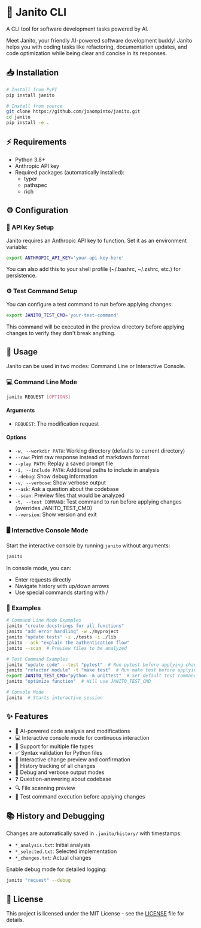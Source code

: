 # 🤖 Janito CLI

A CLI tool for software development tasks powered by AI.

Meet Janito, your friendly AI-powered software development buddy! Janito helps you with coding tasks like refactoring, documentation updates, and code optimization while being clear and concise in its responses.

## 📥 Installation

```bash
# Install from PyPI
pip install janito

# Install from source
git clone https://github.com/joaompinto/janito.git
cd janito
pip install -e .
```

## ⚡ Requirements

- Python 3.8+
- Anthropic API key
- Required packages (automatically installed):
  - typer
  - pathspec
  - rich

## ⚙️ Configuration

### 🔑 API Key Setup
Janito requires an Anthropic API key to function. Set it as an environment variable:

```bash
export ANTHROPIC_API_KEY='your-api-key-here'
```

You can also add this to your shell profile (~/.bashrc, ~/.zshrc, etc.) for persistence.

### ⚙️ Test Command Setup
You can configure a test command to run before applying changes:

```bash
export JANITO_TEST_CMD='your-test-command'
```

This command will be executed in the preview directory before applying changes to verify they don't break anything.

## 📖 Usage

Janito can be used in two modes: Command Line or Interactive Console.

### 💻 Command Line Mode

```bash
janito REQUEST [OPTIONS]
```

#### Arguments
- `REQUEST`: The modification request

#### Options
- `-w, --workdir PATH`: Working directory (defaults to current directory)
- `--raw`: Print raw response instead of markdown format
- `--play PATH`: Replay a saved prompt file
- `-i, --include PATH`: Additional paths to include in analysis
- `--debug`: Show debug information
- `-v, --verbose`: Show verbose output
- `--ask`: Ask a question about the codebase
- `--scan`: Preview files that would be analyzed
- `-t, --test COMMAND`: Test command to run before applying changes (overrides JANITO_TEST_CMD)
- `--version`: Show version and exit

### 🖥️ Interactive Console Mode

Start the interactive console by running `janito` without arguments:

```bash
janito
```

In console mode, you can:
- Enter requests directly
- Navigate history with up/down arrows
- Use special commands starting with /

### 📝 Examples

```bash
# Command Line Mode Examples
janito "create docstrings for all functions"
janito "add error handling" -w ./myproject
janito "update tests" -i ./tests -i ./lib
janito --ask "explain the authentication flow"
janito --scan  # Preview files to be analyzed

# Test Command Examples
janito "update code" --test "pytest"  # Run pytest before applying changes
janito "refactor module" -t "make test"  # Run make test before applying
export JANITO_TEST_CMD="python -m unittest"  # Set default test command
janito "optimize function"  # Will use JANITO_TEST_CMD

# Console Mode
janito  # Starts interactive session
```

## ✨ Features

- 🤖 AI-powered code analysis and modifications
- 💻 Interactive console mode for continuous interaction
- 📁 Support for multiple file types
- ✅ Syntax validation for Python files
- 👀 Interactive change preview and confirmation
- 📜 History tracking of all changes
- 🐛 Debug and verbose output modes
- ❓ Question-answering about codebase
- 🔍 File scanning preview
- 🧪 Test command execution before applying changes

## 📚 History and Debugging

Changes are automatically saved in `.janito/history/` with timestamps:
- `*_analysis.txt`: Initial analysis
- `*_selected.txt`: Selected implementation
- `*_changes.txt`: Actual changes

Enable debug mode for detailed logging:
```bash
janito "request" --debug
```

## 📄 License

This project is licensed under the MIT License - see the [LICENSE](LICENSE) file for details.